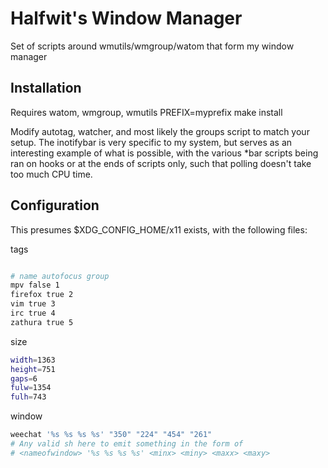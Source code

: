 # Halfwit's Window Manager
Set of scripts around wmutils/wmgroup/watom that form my window manager

## Installation
Requires watom, wmgroup, wmutils
PREFIX=myprefix make install

Modify autotag, watcher, and most likely the groups script to match your setup. The inotifybar is very specific to my system, but serves as an interesting example of what is possible, with the various \*bar scripts being ran on hooks or at the ends of scripts only, such that polling doesn't take too much CPU time. 


## Configuration
This presumes $XDG_CONFIG_HOME/x11 exists, with the following files: 

tags
```sh

# name autofocus group
mpv false 1
firefox true 2
vim true 3
irc true 4
zathura true 5
``` 

size 
```sh
width=1363
height=751
gaps=6
fulw=1354
fulh=743
```

window
```sh
weechat '%s %s %s %s' "350" "224" "454" "261"
# Any valid sh here to emit something in the form of
# <nameofwindow> '%s %s %s %s' <minx> <miny> <maxx> <maxy>
```

